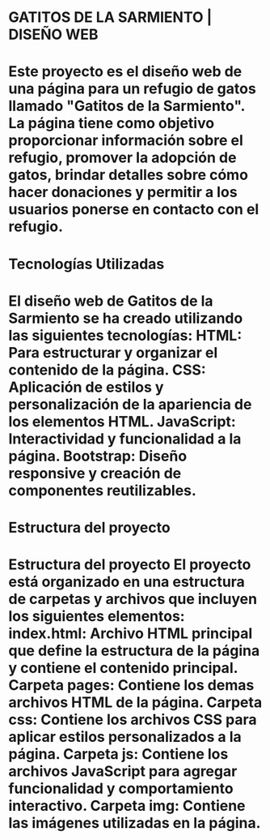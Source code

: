 <h1>GATITOS DE LA SARMIENTO | DISEÑO WEB<h1>
Este proyecto es el diseño web de una página para un refugio de gatos llamado "Gatitos de la Sarmiento". La página tiene como objetivo proporcionar información sobre el refugio, promover la adopción de gatos, brindar detalles sobre cómo hacer donaciones y permitir a los usuarios ponerse en contacto con el refugio.

<h1>Tecnologías Utilizadas<h1>
El diseño web de Gatitos de la Sarmiento se ha creado utilizando las siguientes tecnologías:
HTML: Para estructurar y organizar el contenido de la página.
CSS: Aplicación de estilos y personalización de la apariencia de los elementos HTML.
JavaScript: Interactividad y funcionalidad a la página.
Bootstrap: Diseño responsive y creación de componentes reutilizables.

<h1>Estructura del proyecto<h1>
Estructura del proyecto
El proyecto está organizado en una estructura de carpetas y archivos que incluyen los siguientes elementos:
index.html: Archivo HTML principal que define la estructura de la página y contiene el contenido principal.
Carpeta pages: Contiene los demas archivos HTML de la página.
Carpeta css: Contiene los archivos CSS para aplicar estilos personalizados a la página.
Carpeta js: Contiene los archivos JavaScript para agregar funcionalidad y comportamiento interactivo.
Carpeta img: Contiene las imágenes utilizadas en la página.